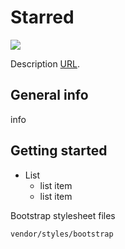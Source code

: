 # Starred

![](http://davidsp.com/images/davidsp-logo.png)

Description [URL](http://davidsp.com/).

## General info
info


## Getting started

* List
    * list item
    * list item

Bootstrap stylesheet files

	vendor/styles/bootstrap
		
